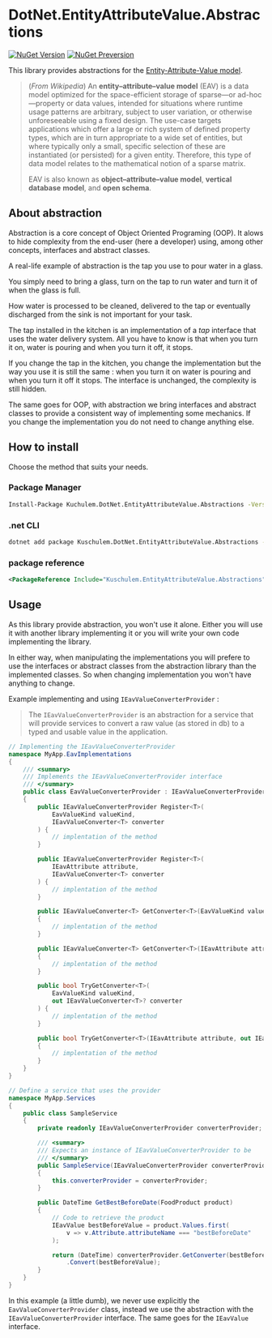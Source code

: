 # DotNet.EntityAttributeValue.Abstractions

[![NuGet Version](https://img.shields.io/nuget/v/Kuchulem.DotNet.EntityAttributeValue.Abstractions?label=Nuget%20version&logo=nuget)](https://www.nuget.org/packages/Kuchulem.DotNet.EntityAttributeValue.Abstractions/)
[![NuGet Preversion](https://img.shields.io/nuget/vpre/Kuchulem.DotNet.EntityAttributeValue.Abstractions?label=Nuget%20prerelease&logo=nuget)](https://www.nuget.org/packages/Kuchulem.DotNet.EntityAttributeValue.Abstractions/)

This library provides abstractions for the
[Entity-Attribute-Value model](https://en.wikipedia.org/wiki/Entity%E2%80%93attribute%E2%80%93value_model).

> (_From Wikipedia_) An **entity–attribute–value model** (EAV) is a data model 
> optimized for the space-efficient storage of sparse—or ad-hoc—property or 
> data values, intended for situations where runtime usage patterns are 
> arbitrary, subject to user variation, or otherwise unforeseeable using a 
> fixed design. The use-case targets applications which offer a large or rich 
> system of defined property types, which are in turn appropriate to a wide set
> of entities, but where typically only a small, specific selection of these 
> are instantiated (or persisted) for a given entity. Therefore, this type of
> data model relates to the mathematical notion of a sparse matrix.
>
> EAV is also known as **object–attribute–value model**, **vertical database**
> **model**, and **open schema**.

## About abstraction

Abstraction is a core concept of Object Oriented Programing (OOP). It alows to
hide complexity from the end-user (here a developer) using, among other 
concepts, interfaces and abstract classes.

A real-life example of abstraction is the tap you use to pour water in a glass.

You simply need to bring a glass, turn on the tap to run water and turn it of
when the glass is full.

How water is processed to be cleaned, delivered to the tap or eventually 
discharged from the sink is not important for your task.

The tap installed in the kitchen is an implementation of a *tap* interface that
uses the water delivery system. All you have to know is that when you turn it 
on, water is pouring and when you turn it off, it stops.

If you change the tap in the kitchen, you change the implementation but the way
you use it is still the same : when you turn it on water is pouring and when 
you turn it off it stops. The interface is unchanged, the complexity is still
hidden.

The same goes for OOP, with abstraction we bring interfaces and abstract 
classes to provide a consistent way of implementing some mechanics. If you
change the implementation you do not need to change anything else.

## How to install

Choose the method that suits your needs.

### Package Manager

```sh
Install-Package Kuchulem.DotNet.EntityAttributeValue.Abstractions -Version 1.0.0
```

### .net CLI

```sh
dotnet add package Kuschulem.DotNet.EntityAttributeValue.Abstractions --version 1.0.0
```

### package reference

```xml
<PackageReference Include="Kuschulem.EntityAttributeValue.Abstractions" Version="1.0.0" />
```

## Usage

As this library provide abstraction, you won't use it alone. Either you will
use it with another library implementing it or you will write your own code
implementing the library.

In either way, when manipulating the implementations you will prefere to use
the interfaces or abstract classes from the abstraction library than the 
implemented classes. So when changing implementation you won't have anything 
to change.

Example implementing and using `IEavValueConverterProvider` :

> The `IEavValueConverterProvider` is an abstraction for a service that will
> provide services to convert a raw value (as stored in db) to a typed and 
> usable value in the application.

```csharp
// Implementing the IEavValueConverterProvider
namespace MyApp.EavImplementations
{
    /// <summary>
    /// Implements the IEavValueConverterProvider interface
    /// </summary>
    public class EavValueConverterProvider : IEavValueConverterProvider
    {
        public IEavValueConverterProvider Register<T>(
            EavValueKind valueKind, 
            IEavValueConverter<T> converter
        ) {
            // implentation of the method
        }

        public IEavValueConverterProvider Register<T>(
            IEavAttribute attribute, 
            IEavValueConverter<T> converter
        ) {
            // implentation of the method
        }

        public IEavValueConverter<T> GetConverter<T>(EavValueKind valueKind)
        {
            // implentation of the method
        }

        public IEavValueConverter<T> GetConverter<T>(IEavAttribute attribute)
        {
            // implentation of the method
        }

        public bool TryGetConverter<T>(
            EavValueKind valueKind, 
            out IEavValueConverter<T>? converter
        ) {
            // implentation of the method
        }

        public bool TryGetConverter<T>(IEavAttribute attribute, out IEavValueConverter<T>? converter)
        {
            // implentation of the method
        }
    }
}

// Define a service that uses the provider
namespace MyApp.Services
{
    public class SampleService
    {
        private readonly IEavValueConverterProvider converterProvider;

        /// <summary>
        /// Expects an instance of IEavValueConverterProvider to be 
        /// </summary>
        public SampleService(IEavValueConverterProvider converterProvider)
        {
            this.converterProvider = converterProvider;
        }

        public DateTime GetBestBeforeDate(FoodProduct product)
        {
            // Code to retrieve the product
            IEavValue bestBeforeValue = product.Values.first(
                v => v.Attribute.attributeName === "bestBeforeDate"
            );

            return (DateTime) converterProvider.GetConverter(bestBeforeValue.Attribute)
                .Convert(bestBeforeValue);
        }
    }
}
```

In this example (a little dumb), we never use explicitly the 
`EavValueConverterProvider` class, instead we use the abstraction with the
`IEavValueConverterProvider` interface. The same goes for the `IEavValue`
interface.
